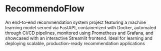 # RecommendoFlow
An end-to-end recommendation system project featuring a machine learning model served via FastAPI, containerized with Docker, automated through CI/CD pipelines, monitored using Prometheus and Grafana, and showcased with an interactive Streamlit frontend. Ideal for learning and deploying scalable, production-ready recommendation applications
